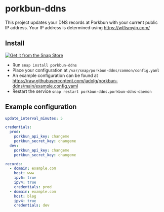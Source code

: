 # porkbun-ddns

This project updates your DNS records at Porkbun with your current public IP address.
Your IP address is determined using https://wtfismyip.com/

## Install

<a href="https://snapcraft.io/porkbun-ddns">
  <img alt="Get it from the Snap Store" src="https://snapcraft.io/static/images/badges/en/snap-store-black.svg" />
</a>

- Run `snap install porkbun-ddns`
- Place your configuration at `/var/snap/porkbun-ddns/common/config.yaml`
- An example configuration can be found at https://raw.githubusercontent.com/jadolg/porkbun-ddns/main/example.config.yaml
- Restart the service `snap restart porkbun-ddns.porkbun-ddns-daemon`

## Example configuration

```yaml
update_interval_minutes: 5

credentials:
  prod:
    porkbun_api_key: changeme
    porkbun_secret_key: changeme
  dev:
    porkbun_api_key: changeme
    porkbun_secret_key: changeme

records:
  - domain: example.com
    host: www
    ipv6: true
    ipv4: true
    credentials: prod
  - domain: example.com
    host: blog
    ipv4: true
    credentials: dev

```
